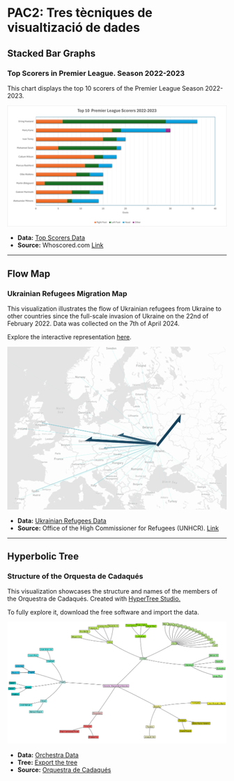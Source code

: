 # PAC2: Tres tècniques de visualtizació de dades

## Stacked Bar Graphs
### Top Scorers in Premier League. Season 2022-2023

This chart displays the top 10 scorers of the Premier League Season 2022-2023.

![Stacked Bars](images/Stacked_bars.png)

- **Data:** [Top Scorers Data](/data/TopScorersPL22_23.csv)
- **Source:** Whoscored.com [Link](https://www.whoscored.com/Statistics)

---

## Flow Map
### Ukrainian Refugees Migration Map

This visualization illustrates the flow of Ukrainian refugees from Ukraine to other countries since the full-scale invasion of Ukraine on the 22nd of February 2022. Data was collected on the 7th of April 2024.

Explore the interactive representation [here](https://app.flowmap.city/public/5cb30e27-1ffd-4bff-8b4a-fe588a95a047).

![FlowMap](images/FlowMap.png)

- **Data:** [Ukrainian Refugees Data](/data/ukranian_refugees_data.csv)
- **Source:** Office of the High Commissioner for Refugees (UNHCR). [Link](https://data.unhcr.org/en/situations/ukraine)

---

## Hyperbolic Tree
### Structure of the Orquesta de Cadaqués

This visualization showcases the structure and names of the members of the Orquestra de Cadaqués. Created with [HyperTree Studio.](https://hypertree-studio.soft112.com) 

To fully explore it, download the free software and import the data.

![HyperbolicTree](images/HyperbolicTree.png)

- **Data:** [Orchestra Data](/data/orchestra.xml)
- **Tree:** [Export the tree](images/orquestra_tree.htz)
- **Source:** [Orquestra de Cadaqués](http://www.orquestradecadaques.com/ca/integrants)

